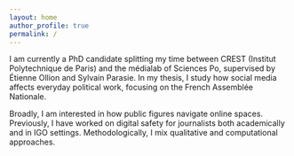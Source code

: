 ```yaml
---
layout: home
author_profile: true
permalink: /
---
```


I am currently a PhD candidate splitting my time between CREST (Institut Polytechnique de Paris) and the médialab of Sciences Po, supervised by Étienne Ollion and Sylvain Parasie. In my thesis, I study how social media affects everyday political work, focusing on the French Assemblée Nationale.

Broadly, I am interested in how public figures navigate online spaces. Previously, I have worked on digital safety for journalists both academically and in IGO settings. Methodologically, I mix qualitative and computational approaches.
